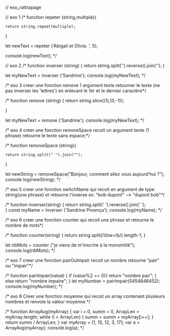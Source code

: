 // exo_rattrapage

// exo 1
/*
function repeter (string,multiple){    

    return string.repeat(multiple);
}

let newText = repeter ('Abigail et Olivia. ', 5);

console.log(newText);
*/

// exo 2
/*
function inverser (string) {
    return string.split('').reverse().join('');
}

let myNewText = inverser ('Sandrine');
console.log(myNewText);
*/

/* exo 3
creer une fonction remove
1 argument texte
retourner le texte (ne pas inverser les 'lettres') en enlevant le 1er et le dernier caractère*/

/*
function remove (string) {
    return string.slice((1),(0,-1));

}

let myNewText = remove ('Sandrine');
console.log(myNewText);
*/

/* exo 4
creer une fonction removeSpace
recoit un argument texte (1 phrase)
retourne le texte sans espace;*/

/*
function removeSpace (string){
    
    return string.split(" ").join("");
}


let newString = removeSpace("Bonjour, comment allez vous aujourd'hui ?");
console.log(newString);
*/

/* exo 5
creer une fonction switchName
qui recoit en argument de type string(une phrase)
et retourne l'inverse
ex: "bob dupont"  --> "dupont bob"*/

/*
function inverser(string) {
    return string.split(' ').reverse().join(' ');    
}
const myName = inverser ('Sandrine Proença');
console.log(myName);
*/

/* exo 6
creer une fonction counter
qui recoit une phrase
et retourne le nombre de mots*/

/*
function counter(string) {
return string.split(/\b\w+\b/).length-1;
}

let nbMots = counter ("je viens de m'inscrire à la monomitik");
console.log(nbMots);
*/

/* exo 7
creer une fonction pairOuImpair
recoit un nombre
retourne "pair" ou "impair"*/

/*
function pairImpair(value) {
    if (value%2 == 0){
    return "nombre pair";
    }
    else
    return "nombre impaire";
    }
let myNumber = pairImpair(5454846452);
console.log(myNumber);
*/

/* exo 8
Creer une fonction moyenne qui recoit un array 
contenant plusieurs nombres et renvoie la valeur moyenne
*/

/*
function ArrayAvg(myArray) {
    var i = 0, summ = 0, ArrayLen = myArray.length;
    while (i < ArrayLen) {
        summ = summ + myArray[i++];
}
    return summ / ArrayLen;
}
var myArray = [1, 15, 12, 3, 17];
var a = ArrayAvg(myArray);
console.log(a);
*/

